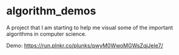 algorithm_demos
===============

A project that I am starting to help me visual some of the important algorithms in computer science.


Demo: https://run.plnkr.co/plunks/pwyM0WwoMGWsZqjJele7/
